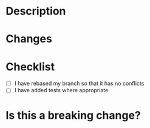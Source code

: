 # Description

# Changes
<!-- === GH HISTORY FORMAT FENCE === --> <!--
### [`%h`]({{.url}}/commits/%H) %s%n%n%b%n
--> <!-- === GH HISTORY FORMAT FENCE === -->
<!-- === GH HISTORY FENCE === -->
<!-- Do NOT write here! -->
<!-- It will be filled in by GitHub Actions automatically. -->
<!-- === GH HISTORY FENCE === -->

# Checklist

- [ ] I have rebased my branch so that it has no conflicts
- [ ] I have added tests where appropriate

# Is this a breaking change?

<!-- Yes / No. Reason. -->
